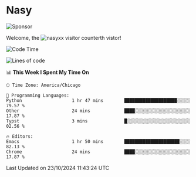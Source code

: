 # Nasy

<!--
<p align="center">
<img height="200" src="https://github-readme-stats.vercel.app/api?username=nasyxx&count_private=true&show_icons=true&theme=dracula&include_all_commits=true"/>
<img height="200" src="https://github-readme-stats.vercel.app/api/top-langs/?username=nasyxx&theme=dracula&hide=html,jupyter+notebook&count_private=true&show_icons=true"/>
</p>

  
----------------
-->

![Sponsor](https://img.shields.io/static/v1.svg?label=Sponsor&message=%E2%9D%A4&logo=GitHub&style=flat&color=pink)
 
Welcome, the ![nasyxx visitor counter](https://count.getloli.com/get/@nasyxx?theme=rule34)th vistor!
 
<!--START_SECTION:waka-->
![Code Time](http://img.shields.io/badge/Code%20Time-4%2C699%20hrs%2016%20mins-blue)

![Lines of code](https://img.shields.io/badge/From%20Hello%20World%20I%27ve%20Written-6.3%20million%20lines%20of%20code-blue)

📊 **This Week I Spent My Time On** 

```text
🕑︎ Time Zone: America/Chicago

💬 Programming Languages: 
Python                   1 hr 47 mins        ████████████████████░░░░░   79.57 % 
Other                    24 mins             ████░░░░░░░░░░░░░░░░░░░░░   17.87 % 
Typst                    3 mins              █░░░░░░░░░░░░░░░░░░░░░░░░   02.56 % 

🔥 Editors: 
Emacs                    1 hr 50 mins        █████████████████████░░░░   82.13 % 
Chrome                   24 mins             ████░░░░░░░░░░░░░░░░░░░░░   17.87 % 
```


 Last Updated on 23/10/2024 11:43:24 UTC
<!--END_SECTION:waka-->

<!-- ![visitors](https://visitor-badge.laobi.icu/badge?page_id=nasyxx.nasyxx) -->

